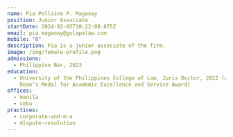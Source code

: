 ```yaml
---
name: Pia Pollaine P. Magaoay
position: Junior Associate
startDate: 2024-02-05T10:22:08.075Z
email: pia.magaoay@gulapalaw.com
mobile: "0"
description: Pia is a junior associate of the firm.
image: /img/female-profile.png
admissions:
  - Philippine Bar, 2023
education:
  - University of the Philippines College of Law, Juris Doctor, 2022 (with
    Dean’s Medal for Academic Excellence and Service Award)
offices:
  - manila
  - cebu
practices:
  - corporate-and-m-a
  - dispute-resolution
---
```

